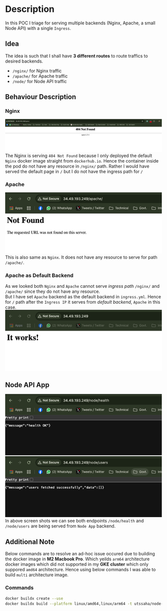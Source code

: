 # Description
In this POC I triage for serving multiple backends (Nginx, Apache, a small Node API) with a single `Ingress`.  
## Idea
The idea is such that I shall have **3 different routes** to route traffics to desired backends.  
- `/nginx/` for Nginx traffic
- `/apache/` for Apache traffic
- `/node/` for Node API traffic
## Behaviour Description
### Nginx
![alt text](image.png)
<br>
The Nginx is serving `404 Not Found` because I only deployed the default `Nginx` docker image straight from `dockerhub.io`. Hence the container inside the pod do not have any resource in `/nginx/` path. Rather I would have served the default page in `/` but I do not have the ingress path for `/`

### Apache
![alt text](image-1.png)
<br>
This is also same as `Nginx`. It does not have any resource to serve for path `/apache/`.

### Apache as Default Backend
As we looked both `Nginx` and `Apache` cannot serve *ingress path* `/nginx/` and `/apache/` since they do not have any resource.
<br>
But I have set `Apache` backend as the default backend in `ingress.yml`. Hence for `/` path after the `Ingress IP` it serves from *default backend*, `Apache` in this case.
![alt text](image-2.png)

## Node API App
![alt text](image-3.png)
![alt text](image-4.png)
<br>
In above screen shots we can see both endpoints `/node/health` and `/node/users` are being served from `Node App` backend.

## Additional Note
Below commands are to resolve an ad-hoc issue occured due to building the docker image in **M2 Macbook Pro**. Which yeilds `arm64` architecture docker images which did not supported in my **GKE cluster** which only suppored `amd64` architecture. Hence using below commands I was able to build `multi` architecture image.
### Commands
```bash
docker buildx create --use
docker buildx build --platform linux/amd64,linux/arm64 -t utssaha/node-app:v3 --push .
```